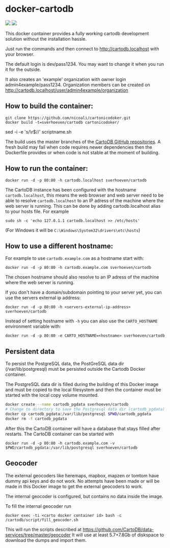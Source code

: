 docker-cartodb
==============

[![](https://images.microbadger.com/badges/image/sverhoeven/cartodb.svg)](https://microbadger.com/#/images/sverhoeven/cartodb "Get your own image badge on microbadger.com")
[![](https://images.microbadger.com/badges/version/sverhoeven/cartodb.svg)](https://hub.docker.com/r/sverhoeven/cartodb/)

This docker container provides a fully working cartodb development solution
without the installation hassle.

Just run the commands and then connect to http://cartodb.localhost with your browser.

The default login is dev/pass1234. You may want to change it when you run it for the outside.

It also creates an 'example' organization with owner login admin4example/pass1234.
Organization members can be created on http://cartodb.localhost/user/admin4example/organization

How to build the container:
---------------------------

```
git clone https://github.com/nicoali/cartonicodoker.git
docker build -t=sverhoeven/cartodb cartonicodoker/
```

sed -i -e 's/\r$//' scriptname.sh

The build uses the master branches of the [CartoDB GitHub repositories](https://github.com/CartoDB). A fresh build may fail when code requires newer dependencies then the Dockerfile provides or when code is not stable at the moment of building.

How to run the container:
-------------------------

```
docker run -d -p 80:80 -h cartodb.localhost sverhoeven/cartodb
```

The CartoDB instance has been configured with the hostname `cartodb.localhost`, this means the web browser and web server need to be able to resolve `cartodb.localhost` to an IP adress of the machine where the web server is running.
This can be done by adding cartodb.localhost alias to your hosts file. For example
```
sudo sh -c 'echo 127.0.1.1 cartodb.localhost >> /etc/hosts'
```
(For Windows it will be `C:\Windows\System32\drivers\etc\hosts`)

How to use a different hostname:
--------------------------------

For example to use `cartodb.example.com` as a hostname start with:
```
docker run -d -p 80:80 -h cartodb.example.com sverhoeven/cartodb
```

The chosen hostname should also resolve to an IP adress of the machine where the web server is running.

If you don't have a domain/subdomain pointing to your server yet, you can use the servers external ip address:
```
docker run -d -p 80:80 -h <servers-external-ip-address> sverhoeven/cartodb
```

Instead of setting hostname with `-h` you can also use the `CARTO_HOSTNAME` environment variable with:
```
docker run -d -p 80:80 -e CARTO_HOSTNAME=<hostname> sverhoeven/cartodb
```

Persistent data
---------------

To persist the PostgreSQL data, the PostGreSQL data dir (/var/lib/postgresql) must be persisted outside the Cartodb Docker container.

The PostgreSQL data dir is filled during the building of this Docker image and must be copied to the local filesystem and then the container must be started with the local copy volume mounted.

```bash
docker create --name cartodb_pgdata sverhoeven/cartodb
# Change to directory to save the Postgresql data dir (cartodb_pgdata) of the CartoDB image
docker cp cartodb_pgdata:/var/lib/postgresql $PWD/cartodb_pgdata
docker rm -f cartodb_pgdata
```

After this the CartoDB container will have a database that stays filled after restarts.
The CartoDB container can be started with
```
docker run -d -p 80:80 -h cartodb.example.com -v $PWD/cartodb_pgdata:/var/lib/postgresql sverhoeven/cartodb
```

Geocoder
--------

The external geocoders like heremaps, mapbox, mapzen or tomtom have dummy api keys and do not work.
No attempts have been made or will be made in this Docker image to get the external geocoders to work.

The internal geocoder is configured, but contains no data inside the image.

To fill the internal geocoder run
```
docker exec -ti <carto docker container id> bash -c /cartodb/script/fill_geocoder.sh
```

This will run the scripts described at https://github.com/CartoDB/data-services/tree/master/geocoder
It will use at least 5.7+7.8Gb of diskspace to download the dumps and import them.

